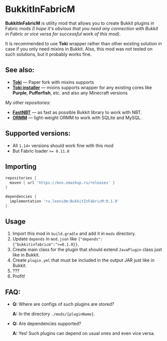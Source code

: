 # BukkitInFabricM

**BukkitInFabricM** is utility mod that allows you to create Bukkit plugins in Fabric mods _(I hope it's obvious that you
need any connection with Bukkit in Fabric or vice versa for successful work of this mod)_.

It is recommended to use **Toki** wrapper rather than other existing solution in case if you only need mixins in
Bukkit. Also, this mod was not tested on such solutions, but it probably works fine.

## See also:
* [**Toki**](https://github.com/TetraTau/Toki) — Paper fork with mixins supports
* [**Toki installer**](https://github.com/TetraTau/toki-installer) — mixins supports wrapper for any existing cores
like **Purple**, **Pufferfish**, etc. and also any Minecraft versions

_My other repositories:_

* [**FastNBT**](https://github.com/LeonidMem/FastNBT) — as fast as possible Bukkit library to work with NBT.
* [**ORMM**](https://github.com/LeonidMem/ORMM) — light-weight ORMM to work with SQLite and MySQL.

## Supported versions:
* All `1.14+` versions should work fine with this mod
* But Fabric loader `>= 0.11.0`

## Importing
```groovy
repositories {
  maven { url 'https://mvn.smashup.ru/releases' }
}

dependencies {
  implementation 'ru.leonidm:BukkitInFabricM:0.1.0'
}
```

## Usage
1. Import this mod in `build.gradle` and add it in `mods` directory.
2. Update `depends` in `mod.json` like `{"depends":{"bukkitinfabricm":">=0.1.0}}`.
3. Create main class for the plugin that should extend `JavaPlugin` class just like in Bukkit.
4. Create `plugin.yml` that must be included in the output JAR just like in Bukkit.
5. ???
6. Profit!

## FAQ:
* **Q:** Where are configs of such plugins are stored?

  **A:** In the directory `./mods/{pluginName}`.
* **Q:** Are dependencies supported?

  **A:** Yes! Such plugins can depend on usual ones and even vice versa.
